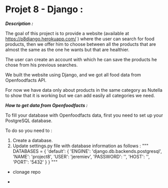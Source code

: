 # Projet 8 - Django :

**_Description :_**

The goal of this project is to provide a website (available at https://p8django.herokuapp.com/ ) where the user can search for food products, then we offer him to choose between all the products that are almost the same as the one he wants but that are healthier.

The user can create an account with which he can save the products he chose from his previous searches.

We built the website using Django, and we got all food data from Openfoodfacts API.

For now we have data only about products in the same category as Nutella to show that it is working but we can add easily all categories we need. 

**_How to get data from Openfoodfacts :_**

To fill your database with Openfoodfacts data, first you need to set up your PostgreSQL database.

To do so you need to :
1) Create a database.
2) Update settings.py file with database information as follows :
"""
DATABASES = {
    'default': {
        'ENGINE': 'django.db.backends.postgresql',
        'NAME': 'project8',
        'USER': 'jeremiev',
        'PASSWORD': '',
        'HOST': '',
        'PORT': '5432'
    }
}
"""

- clonage repo

- 
